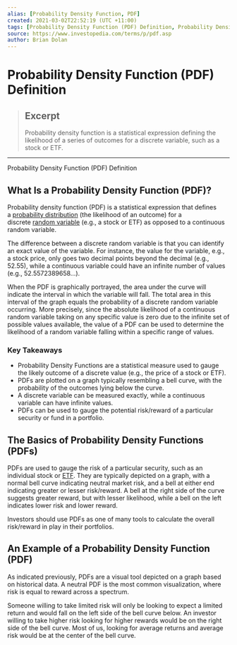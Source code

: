 ```yaml
---
alias: [Probability Density Function, PDF]
created: 2021-03-02T22:52:19 (UTC +11:00)
tags: [Probability Density Function (PDF) Definition, Probability Density Function (PDF) Definition]
source: https://www.investopedia.com/terms/p/pdf.asp
author: Brian Dolan
---
```


# Probability Density Function (PDF) Definition

> ## Excerpt
> Probability density function is a statistical expression defining the likelihood of a series of outcomes for a discrete variable, such as a stock or ETF.

---

Probability Density Function (PDF) Definition
## What Is a Probability Density Function (PDF)?

Probability density function (PDF) is a statistical expression that defines a [probability distribution](https://www.investopedia.com/terms/p/probabilitydistribution.asp) (the likelihood of an outcome) for a discrete [random variable](https://www.investopedia.com/terms/r/random-variable.asp) (e.g., a stock or ETF) as opposed to a continuous random variable.

The difference between a discrete random variable is that you can identify an exact value of the variable. For instance, the value for the variable, e.g., a stock price, only goes two decimal points beyond the decimal (e.g., 52.55), while a continuous variable could have an infinite number of values (e.g., 52.5572389658…).

When the PDF is graphically portrayed, the area under the curve will indicate the interval in which the variable will fall. The total area in this interval of the graph equals the probability of a discrete random variable occurring. More precisely, since the absolute likelihood of a continuous random variable taking on any specific value is zero due to the infinite set of possible values available, the value of a PDF can be used to determine the likelihood of a random variable falling within a specific range of values.

### Key Takeaways

-   Probability Density Functions are a statistical measure used to gauge the likely outcome of a discrete value (e.g., the price of a stock or ETF).
-   PDFs are plotted on a graph typically resembling a bell curve, with the probability of the outcomes lying below the curve.
-   A discrete variable can be measured exactly, while a continuous variable can have infinite values.
-   PDFs can be used to gauge the potential risk/reward of a particular security or fund in a portfolio.

## The Basics of Probability Density Functions (PDFs)

PDFs are used to gauge the risk of a particular security, such as an individual stock or [ETF](https://www.investopedia.com/articles/mutualfund/05/060605.asp). They are typically depicted on a graph, with a normal bell curve indicating neutral market risk, and a bell at either end indicating greater or lesser risk/reward. A bell at the right side of the curve suggests greater reward, but with lesser likelihood, while a bell on the left indicates lower risk and lower reward.

Investors should use PDFs as one of many tools to calculate the overall risk/reward in play in their portfolios.

## An Example of a Probability Density Function (PDF)

As indicated previously, PDFs are a visual tool depicted on a graph based on historical data. A neutral PDF is the most common visualization, where risk is equal to reward across a spectrum.

Someone willing to take limited risk will only be looking to expect a limited return and would fall on the left side of the bell curve below. An investor willing to take higher risk looking for higher rewards would be on the right side of the bell curve. Most of us, looking for average returns and average risk would be at the center of the bell curve.
